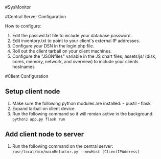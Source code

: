 #SysMonitor

#Central Server Configuration

How to configure:
  1) Edit the passwd.txt file to include your database password. 
  2) Edit inventory.txt to point to your client's external IP addresses.
  3) Configure your DSN in the login.php file.
  4) Roll out the client tarball on your client machines.
  5) Configure the "JSONfiles" variable in the JS chart files; assets/js/ (disk, cores, memory, network, and overview) to include your
     clients hostnames


#Client Configuration
## Setup client node
  1) Make sure the following python modules are installed:
    - pustil
    - flask
  2) Expand tarball on client device.
  3) Run the following command so it will remian active in the background:
    `python3 app.py flask run`
## Add client node to server
  1) Run the following command on the central server:
    `/usr/local/bin/mainRefactor.py --newHost [ClientIPAddress]`

